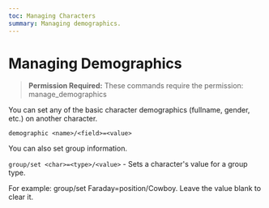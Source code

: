 ```yaml
---
toc: Managing Characters
summary: Managing demographics.
---
```

# Managing Demographics

> **Permission Required:** These commands require the permission: manage\_demographics

You can set any of the basic character demographics (fullname, gender, etc.) on another character.

`demographic <name>/<field>=<value>`

You can also set group information.

`group/set <char>=<type>/<value>` - Sets a character's value for a group type.

For example:  group/set Faraday=position/Cowboy.  Leave the value blank to clear it.

